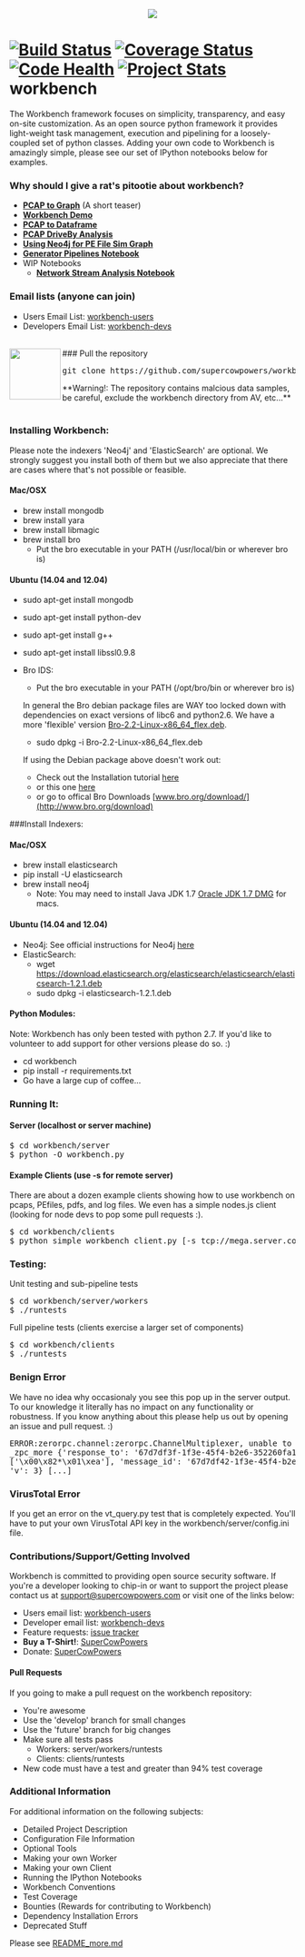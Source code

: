 <p align="center"><img src="http://raw.github.com/supercowpowers/workbench/master/images/workbench.jpg"></p>

[![Build Status](https://travis-ci.org/SuperCowPowers/workbench.svg?branch=master)](https://travis-ci.org/SuperCowPowers/workbench)
[![Coverage Status](https://coveralls.io/repos/SuperCowPowers/workbench/badge.png)](https://coveralls.io/r/SuperCowPowers/workbench)
[![Code Health](https://landscape.io/github/SuperCowPowers/workbench/master/landscape.png)](https://landscape.io/github/SuperCowPowers/workbench/master)
[![Project Stats](https://www.ohloh.net/p/workbench/widgets/project_thin_badge.gif)](https://www.ohloh.net/p/workbench)
workbench
=========
The Workbench framework focuses on simplicity, transparency, and easy on-site customization.
As an open source python framework it provides light-weight task management, execution and pipelining for a loosely-coupled set of python classes. Adding your own code to Workbench is amazingly simple, please see our set of IPython notebooks below for examples.

### Why should I give a rat's pitootie about workbench?
* **<a href="http://nbviewer.ipython.org/url/raw.github.com/SuperCowPowers/workbench/master/notebooks/PCAP_to_Graph.ipynb">PCAP to Graph</a>** (A short teaser)
* **<a href="http://nbviewer.ipython.org/url/raw.github.com/SuperCowPowers/workbench/master/notebooks/Workbench_Demo.ipynb">Workbench Demo</a>**
* **<a href="http://nbviewer.ipython.org/url/raw.github.com/SuperCowPowers/workbench/master/notebooks/PCAP_to_Dataframe.ipynb">PCAP to Dataframe</a>**
* **<a href="http://nbviewer.ipython.org/url/raw.github.com/SuperCowPowers/workbench/master/notebooks/PCAP_DriveBy.ipynb">PCAP DriveBy Analysis</a>**
* **<a href="http://nbviewer.ipython.org/url/raw.github.com/SuperCowPowers/workbench/master/notebooks/PE_SimGraph.ipynb">Using Neo4j for PE File Sim Graph</a>**
* **<a href="http://nbviewer.ipython.org/url/raw.github.com/SuperCowPowers/workbench/master/notebooks/Generator_Pipelines.ipynb">Generator Pipelines Notebook</a>**
* WIP Notebooks
	* **<a href="http://nbviewer.ipython.org/url/raw.github.com/SuperCowPowers/workbench/master/notebooks/Network_Stream.ipynb">Network Stream Analysis Notebook</a>**

### Email lists (anyone can join)
- Users Email List: [workbench-users](https://groups.google.com/forum/#!forum/workbench-users)
- Developers Email List: [workbench-devs](https://groups.google.com/forum/#!forum/workbench-devs)

<br>
<img src="http://raw.github.com/supercowpowers/workbench/master/images/warning.jpg" width=90 align="left">
### Pull the repository
<pre>
git clone https://github.com/supercowpowers/workbench.git
</pre>
**Warning!: The repository contains malcious data samples, be careful, exclude the workbench directory from AV, etc...**
<br><br>

### Installing Workbench:
Please note the indexers 'Neo4j' and 'ElasticSearch' are optional. We strongly suggest you install both of them but we also appreciate that there are cases where that's not possible or feasible.

#### Mac/OSX
- brew install mongodb
- brew install yara
- brew install libmagic
- brew install bro
   - Put the bro executable in your PATH (/usr/local/bin or wherever bro is)

#### Ubuntu (14.04 and 12.04)
- sudo apt-get install mongodb
- sudo apt-get install python-dev
- sudo apt-get install g++
- sudo apt-get install libssl0.9.8
- Bro IDS: 
   - Put the bro executable in your PATH (/opt/bro/bin or wherever bro is)

    In general the Bro debian package files are WAY too locked down with dependencies on exact versions of libc6 and python2.6. We have a more 'flexible' version [Bro-2.2-Linux-x86_64_flex.deb](https://drive.google.com/uc?export=download&id=0B1QHlgNhJmssNzZ4cDdTdktPNlU). 
    - sudo dpkg -i Bro-2.2-Linux-x86_64_flex.deb
 
   If using the Debian package above doesn't work out:
   - Check out the Installation tutorial [here](https://www.digitalocean.com/community/articles/how-to-install-bro-ids-2-2-on-ubuntu-12-04)
   - or this one [here](http://www.justbeck.com/getting-started-with-bro-ids/)
   - or go to offical Bro Downloads [www.bro.org/download/](http://www.bro.org/download)

    
###Install Indexers:

#### Mac/OSX
- brew install elasticsearch
- pip install -U elasticsearch
- brew install neo4j
    - Note: You may need to install Java JDK 1.7 [Oracle JDK 1.7 DMG](http://download.oracle.com/otn-pub/java/jdk/7u51-b13/jdk-7u51-macosx-x64.dmg) for macs.

#### Ubuntu (14.04 and 12.04)
- Neo4j: See official instructions for Neo4j [here](http://www.neo4j.org/download/linux)
- ElasticSearch:
    - wget https://download.elasticsearch.org/elasticsearch/elasticsearch/elasticsearch-1.2.1.deb
    - sudo dpkg -i elasticsearch-1.2.1.deb

#### Python Modules:
Note: Workbench has only been tested with python 2.7. If you'd like to volunteer to add support for other versions please do so. :)

* cd workbench
* pip install -r requirements.txt
* Go have a large cup of coffee...


### Running It:
#### Server (localhost or server machine)
<pre>
$ cd workbench/server
$ python -O workbench.py
</pre>
#### Example Clients (use -s for remote server)
There are about a dozen example clients showing how to use workbench on pcaps, PEfiles, pdfs, and log files. We even has a simple nodes.js client (looking for node devs to pop some pull requests :).
<pre>
$ cd workbench/clients
$ python simple_workbench_client.py [-s tcp://mega.server.com]
</pre>

### Testing:
Unit testing and sub-pipeline tests
<pre>
$ cd workbench/server/workers
$ ./runtests
</pre>
      
Full pipeline tests (clients exercise a larger set of components)
<pre>
$ cd workbench/clients
$ ./runtests
</pre>

### Benign Error
We have no idea why occasionaly you see this pop up in the server output. To our knowledge it literally has no impact on any functionality or robustness. If you know anything about this please help us out by opening an issue and pull request. :)
<pre>
ERROR:zerorpc.channel:zerorpc.ChannelMultiplexer, unable to route event:
_zpc_more {'response_to': '67d7df3f-1f3e-45f4-b2e6-352260fa1507', 'zmqid':
['\x00\x82*\x01\xea'], 'message_id': '67d7df42-1f3e-45f4-b2e6-352260fa1507',
'v': 3} [...]
</pre>
### VirusTotal Error
If you get an error on the vt_query.py test that is completely expected. You'll have to put your own VirusTotal API key in the workbench/server/config.ini file.
<br>

### Contributions/Support/Getting Involved
Workbench is committed to providing open source security software. If you're a developer looking to chip-in or want to support the project please contact us at <support@supercowpowers.com> or visit one of the links below:

- Users email list: [workbench-users](https://groups.google.com/forum/#!forum/workbench-users)
- Developer email list: [workbench-devs](https://groups.google.com/forum/#!forum/workbench-devs)
- Feature requests: [issue tracker](https://github.com/SuperCowPowers/workbench/issues)
- **Buy a T-Shirt!**: [SuperCowPowers](http://www.supercowpowers.com/#about)
- Donate: [SuperCowPowers](http://www.supercowpowers.com/#about)

#### Pull Requests
If you going to make a pull request on the workbench repository:

- You're awesome
- Use the 'develop' branch for small changes
- Use the 'future' branch for big changes
- Make sure all tests pass
    - Workers: server/workers/runtests
    - Clients: clients/runtests
- New code must have a test and greater than 94% test coverage


### Additional Information
For additional information on the following subjects:
 
* Detailed Project Description
* Configuration File Information
* Optional Tools
* Making your own Worker
* Making your own Client
* Running the IPython Notebooks
* Workbench Conventions
* Test Coverage
* Bounties (Rewards for contributing to Workbench)
* Dependency Installation Errors
* Deprecated Stuff

Please see [README_more.md](README_more.md)
